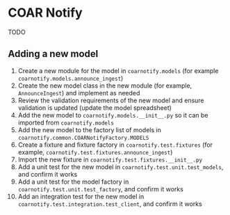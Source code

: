 # COAR Notify

TODO

## Adding a new model

1. Create a new module for the model in `coarnotify.models` (for example `coarnotify.models.announce_ingest`)
2. Create the new model class in the new module (for example, `AnnounceIngest`) and implement as needed
3. Review the validation requirements of the new model and ensure validation is updated (update the model spreadsheet)
4. Add the new model to `coarnotify.models.__init__.py` so it can be imported from `coarnotify.models`
5. Add the new model to the factory list of models in `coarnotify.common.COARNotifyFactory.MODELS`
6. Create a fixture and fixture factory in `coarnotify.test.fixtures` (for example, `coarnotify.test.fixtures.announce_ingest`)
7. Import the new fixture in `coarnotify.test.fixtures.__init__.py`
8. Add a unit test for the new model in `coarnotify.test.unit.test_models`, and confirm it works
9. Add a unit test for the model factory in `coarnotify.test.unit.test_factory`, and confirm it works
10. Add an integration test for the new model in `coarnotify.test.integration.test_client`, and confirm it works